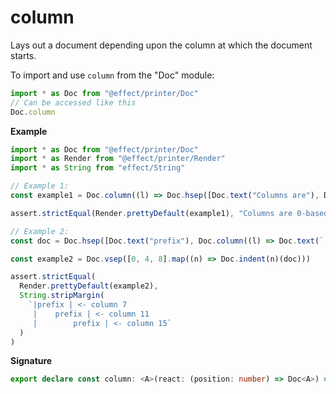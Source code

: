 # column

Lays out a document depending upon the column at which the document starts.

To import and use `column` from the "Doc" module:

```ts
import * as Doc from "@effect/printer/Doc"
// Can be accessed like this
Doc.column
```

**Example**

```ts
import * as Doc from "@effect/printer/Doc"
import * as Render from "@effect/printer/Render"
import * as String from "effect/String"

// Example 1:
const example1 = Doc.column((l) => Doc.hsep([Doc.text("Columns are"), Doc.text(`${l}-based`)]))

assert.strictEqual(Render.prettyDefault(example1), "Columns are 0-based")

// Example 2:
const doc = Doc.hsep([Doc.text("prefix"), Doc.column((l) => Doc.text(`| <- column ${l}`))])

const example2 = Doc.vsep([0, 4, 8].map((n) => Doc.indent(n)(doc)))

assert.strictEqual(
  Render.prettyDefault(example2),
  String.stripMargin(
    `|prefix | <- column 7
     |    prefix | <- column 11
     |        prefix | <- column 15`
  )
)
```

**Signature**

```ts
export declare const column: <A>(react: (position: number) => Doc<A>) => Doc<A>
```
